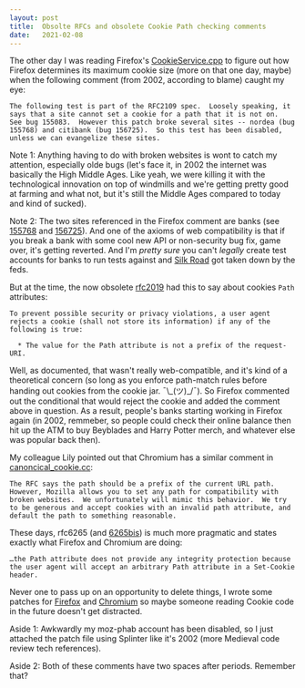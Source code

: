 ```yaml
---
layout: post
title:  Obsolte RFCs and obsolete Cookie Path checking comments
date:   2021-02-08
---
```


The other day I was reading Firefox's [CookieService.cpp][cs] to figure out how Firefox determines its maximum cookie size (more on that one day, maybe) when the following comment (from 2002, according to blame) caught my eye:

```
The following test is part of the RFC2109 spec.  Loosely speaking, it says that a site cannot set a cookie for a path that it is not on.  See bug 155083.  However this patch broke several sites -- nordea (bug 155768) and citibank (bug 156725).  So this test has been disabled, unless we can evangelize these sites.
```

Note 1: Anything having to do with broken websites is wont to catch my attention, especially olde bugs (let's face it, in 2002 the internet was basically the High Middle Ages. Like yeah, we were killing it with the technological innovation on top of windmills and we're getting pretty good at farming and what not, but it's still the Middle Ages compared to today and kind of sucked).

Note 2: The two sites referenced in the Firefox comment are banks (see [155768][155768] and [156725][156725]). And one of the axioms of web compatibility is that if you break a bank with some cool new API or non-security bug fix, game over, it's getting reverted. And I'm *pretty sure* you can't _legally_ create test accounts for banks to run tests against and [Silk Road][sr] got taken down by the feds.

But at the time, the now obsolete [rfc2019][r] had this to say about cookies `Path` attributes:

```
To prevent possible security or privacy violations, a user agent rejects a cookie (shall not store its information) if any of the following is true:

  * The value for the Path attribute is not a prefix of the request-URI.
```

Well, as documented, that wasn't really web-compatible, and it's kind of a theoretical concern (so long as you enforce path-match rules before handing out cookies from the cookie jar. ¯\\\_(ツ)_/¯). So Firefox commented out the conditional that would reject the cookie and added the comment above in question. As a result, people's banks starting working in Firefox again (in 2002, remmeber, so people could check their online balance then hit up the ATM to buy Beyblades and Harry Potter merch, and whatever else was popular back then).

My colleague Lily pointed out that Chromium has a similar comment in [canoncical_cookie.cc][cc]:

```
The RFC says the path should be a prefix of the current URL path. However, Mozilla allows you to set any path for compatibility with broken websites.  We unfortunately will mimic this behavior.  We try to be generous and accept cookies with an invalid path attribute, and default the path to something reasonable.
```

These days, rfc6265 (and [6265bis][6265]) is much more pragmatic and states exactly what Firefox and Chromium are doing:

```
…the Path attribute does not provide any integrity protection because the user agent will accept an arbitrary Path attribute in a Set-Cookie header.
```

Never one to pass up on an opportunity to delete things, I wrote some patches for [Firefox][bz] and [Chromium][cr] so maybe someone reading Cookie code in the future doesn't get distracted.

Aside 1: Awkwardly my moz-phab account has been disabled, so I just attached the patch file using Splinter like it's 2002 (more Medieval code review tech references).

Aside 2: Both of these comments have two spaces after periods. Remember that?

[bz]: https://bugzilla.mozilla.org/show_bug.cgi?id=1691113
[cr]: https://bugs.chromium.org/p/chromium/issues/detail?id=1175151
[r]: https://tools.ietf.org/html/rfc2109
[6265]: https://tools.ietf.org/html/draft-ietf-httpbis-rfc6265bis-07
[cs]: https://searchfox.org/mozilla-central/source/netwerk/cookie/CookieService.cpp
[155768]: https://bugzilla.mozilla.org/show_bug.cgi?id=155768
[156725]: https://bugzilla.mozilla.org/show_bug.cgi?id=156725
[cc]: https://source.chromium.org/chromium/chromium/src/+/master:net/cookies/canonical_cookie.cc
[sr]: https://en.wikipedia.org/wiki/Silk_Road_(marketplace)